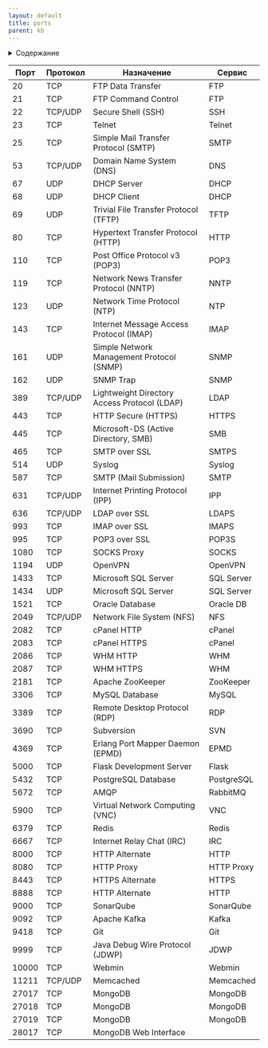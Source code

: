 ```yaml
---
layout: default
title: ports
parent: kb
---
```

<details close markdown="block">
  <summary>
    Содержание
  </summary>
  {: .text-delta }
1. TOC
{:toc}
</details>

| Порт  | Протокол | Назначение                         | Сервис                      |
|-------|----------|------------------------------------|-----------------------------|
| 20    | TCP      | FTP Data Transfer                  | FTP                         |
| 21    | TCP      | FTP Command Control                | FTP                         |
| 22    | TCP/UDP  | Secure Shell (SSH)                 | SSH                         |
| 23    | TCP      | Telnet                             | Telnet                      |
| 25    | TCP      | Simple Mail Transfer Protocol (SMTP) | SMTP                      |
| 53    | TCP/UDP  | Domain Name System (DNS)           | DNS                         |
| 67    | UDP      | DHCP Server                        | DHCP                        |
| 68    | UDP      | DHCP Client                        | DHCP                        |
| 69    | UDP      | Trivial File Transfer Protocol (TFTP) | TFTP                      |
| 80    | TCP      | Hypertext Transfer Protocol (HTTP) | HTTP                        |
| 110   | TCP      | Post Office Protocol v3 (POP3)     | POP3                        |
| 119   | TCP      | Network News Transfer Protocol (NNTP) | NNTP                      |
| 123   | UDP      | Network Time Protocol (NTP)        | NTP                         |
| 143   | TCP      | Internet Message Access Protocol (IMAP) | IMAP                    |
| 161   | UDP      | Simple Network Management Protocol (SNMP) | SNMP                  |
| 162   | UDP      | SNMP Trap                          | SNMP                        |
| 389   | TCP/UDP  | Lightweight Directory Access Protocol (LDAP) | LDAP               |
| 443   | TCP      | HTTP Secure (HTTPS)                | HTTPS                       |
| 445   | TCP      | Microsoft-DS (Active Directory, SMB) | SMB                       |
| 465   | TCP      | SMTP over SSL                      | SMTPS                       |
| 514   | UDP      | Syslog                             | Syslog                      |
| 587   | TCP      | SMTP (Mail Submission)             | SMTP                        |
| 631   | TCP/UDP  | Internet Printing Protocol (IPP)   | IPP                         |
| 636   | TCP/UDP  | LDAP over SSL                      | LDAPS                       |
| 993   | TCP      | IMAP over SSL                      | IMAPS                       |
| 995   | TCP      | POP3 over SSL                      | POP3S                       |
| 1080  | TCP      | SOCKS Proxy                        | SOCKS                       |
| 1194  | UDP      | OpenVPN                            | OpenVPN                     |
| 1433  | TCP      | Microsoft SQL Server               | SQL Server                  |
| 1434  | UDP      | Microsoft SQL Server               | SQL Server                  |
| 1521  | TCP      | Oracle Database                    | Oracle DB                   |
| 2049  | TCP/UDP  | Network File System (NFS)          | NFS                         |
| 2082  | TCP      | cPanel HTTP                         | cPanel                     |
| 2083  | TCP      | cPanel HTTPS                        | cPanel                     |
| 2086  | TCP      | WHM HTTP                            | WHM                        |
| 2087  | TCP      | WHM HTTPS                           | WHM                        |
| 2181  | TCP      | Apache ZooKeeper                    | ZooKeeper                  |
| 3306  | TCP      | MySQL Database                      | MySQL                      |
| 3389  | TCP      | Remote Desktop Protocol (RDP)       | RDP                        |
| 3690  | TCP      | Subversion                          | SVN                        |
| 4369  | TCP      | Erlang Port Mapper Daemon (EPMD)    | EPMD                       |
| 5000  | TCP      | Flask Development Server            | Flask                      |
| 5432  | TCP      | PostgreSQL Database                 | PostgreSQL                 |
| 5672  | TCP      | AMQP                                | RabbitMQ                   |
| 5900  | TCP      | Virtual Network Computing (VNC)     | VNC                        |
| 6379  | TCP      | Redis                               | Redis                      |
| 6667  | TCP      | Internet Relay Chat (IRC)           | IRC                        |
| 8000  | TCP      | HTTP Alternate                      | HTTP                       |
| 8080  | TCP      | HTTP Proxy                          | HTTP Proxy                 |
| 8443  | TCP      | HTTPS Alternate                     | HTTPS                      |
| 8888  | TCP      | HTTP Alternate                      | HTTP                       |
| 9000  | TCP      | SonarQube                           | SonarQube                  |
| 9092  | TCP      | Apache Kafka                        | Kafka                      |
| 9418  | TCP      | Git                                 | Git                        |
| 9999  | TCP      | Java Debug Wire Protocol (JDWP)     | JDWP                       |
| 10000 | TCP      | Webmin                              | Webmin                     |
| 11211 | TCP/UDP  | Memcached                           | Memcached                  |
| 27017 | TCP      | MongoDB                             | MongoDB                    |
| 27018 | TCP      | MongoDB                             | MongoDB                    |
| 27019 | TCP      | MongoDB                             | MongoDB                    |
| 28017 | TCP      | MongoDB Web Interface               |
